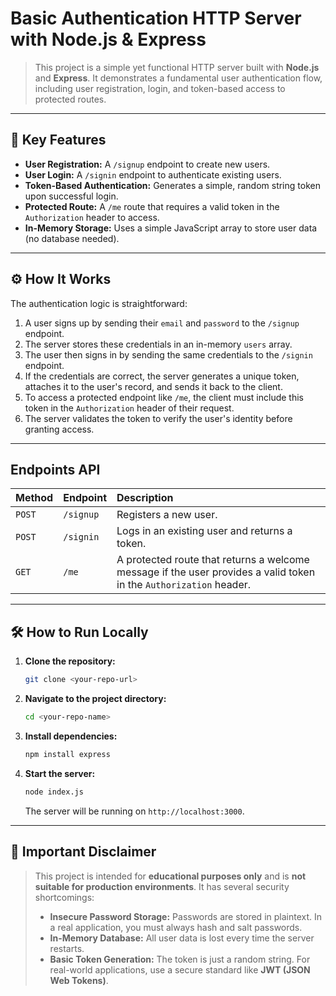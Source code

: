 # Basic Authentication HTTP Server with Node.js & Express

> This project is a simple yet functional HTTP server built with **Node.js** and **Express**. It demonstrates a fundamental user authentication flow, including user registration, login, and token-based access to protected routes.

---

## 🚀 Key Features

* **User Registration:** A `/signup` endpoint to create new users.
* **User Login:** A `/signin` endpoint to authenticate existing users.
* **Token-Based Authentication:** Generates a simple, random string token upon successful login.
* **Protected Route:** A `/me` route that requires a valid token in the `Authorization` header to access.
* **In-Memory Storage:** Uses a simple JavaScript array to store user data (no database needed).

---

## ⚙️ How It Works

The authentication logic is straightforward:

1.  A user signs up by sending their `email` and `password` to the `/signup` endpoint.
2.  The server stores these credentials in an in-memory `users` array.
3.  The user then signs in by sending the same credentials to the `/signin` endpoint.
4.  If the credentials are correct, the server generates a unique token, attaches it to the user's record, and sends it back to the client.
5.  To access a protected endpoint like `/me`, the client must include this token in the `Authorization` header of their request.
6.  The server validates the token to verify the user's identity before granting access.

---

## Endpoints API

| Method | Endpoint   | Description                                                                                                    |
| :----- | :--------- | :------------------------------------------------------------------------------------------------------------- |
| `POST` | `/signup`  | Registers a new user.                                                                                          |
| `POST` | `/signin`  | Logs in an existing user and returns a token.                                                                  |
| `GET`  | `/me`      | A protected route that returns a welcome message if the user provides a valid token in the `Authorization` header. |

---

## 🛠️ How to Run Locally

1.  **Clone the repository:**
    ```bash
    git clone <your-repo-url>
    ```

2.  **Navigate to the project directory:**
    ```bash
    cd <your-repo-name>
    ```

3.  **Install dependencies:**
    ```bash
    npm install express
    ```

4.  **Start the server:**
    ```bash
    node index.js
    ```
    The server will be running on `http://localhost:3000`.

---

## 🚨 Important Disclaimer

> This project is intended for **educational purposes only** and is **not suitable for production environments**. It has several security shortcomings:
>
> * **Insecure Password Storage:** Passwords are stored in plaintext. In a real application, you must always hash and salt passwords.
> * **In-Memory Database:** All user data is lost every time the server restarts.
> * **Basic Token Generation:** The token is just a random string. For real-world applications, use a secure standard like **JWT (JSON Web Tokens)**.
